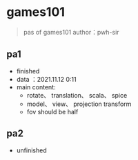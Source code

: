 # games101
> pas of games101
> author：pwh-sir

## pa1
* finished
* data ：2021.11.12 0:11
* main content: 
  * rotate、 translation、 scala、 spice
  * model、 view、 projection transform
  * fov should be half

## pa2
* unfinished
